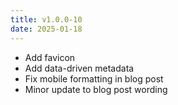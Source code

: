 ```yaml
---
title: v1.0.0-10
date: 2025-01-18
---
```


- Add favicon
- Add data-driven metadata
- Fix mobile formatting in blog post
- Minor update to blog post wording

